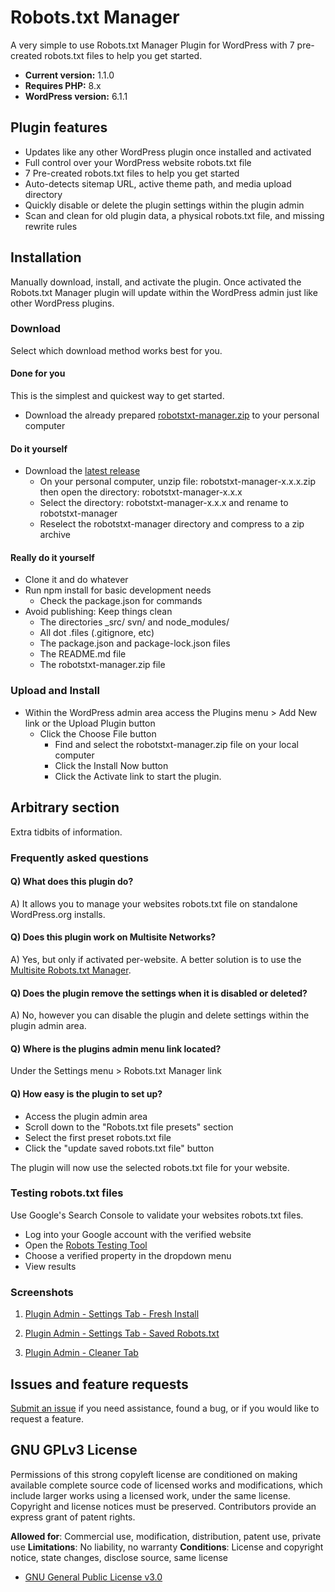# Robots.txt Manager

A very simple to use Robots.txt Manager Plugin for WordPress with 7 pre-created robots.txt files to help you get started.

* **Current version:** 1.1.0
* **Requires PHP:** 8.x
* **WordPress version:** 6.1.1

## Plugin features

* Updates like any other WordPress plugin once installed and activated
* Full control over your WordPress website robots.txt file
* 7 Pre-created robots.txt files to help you get started
* Auto-detects sitemap URL, active theme path, and media upload directory
* Quickly disable or delete the plugin settings within the plugin admin
* Scan and clean for old plugin data, a physical robots.txt file, and missing rewrite rules

## Installation

Manually download, install, and activate the plugin. Once activated the Robots.txt Manager plugin will update within the WordPress admin just like other WordPress plugins.

### Download

Select which download method works best for you.

#### Done for you

This is the simplest and quickest way to get started.

* Download the already prepared [robotstxt-manager.zip](https://github.com/ChrisWinters/robotstxt-manager/raw/master/robotstxt-manager.zip) to your personal computer

#### Do it yourself

* Download the [latest release](https://github.com/ChrisWinters/robotstxt-manager/releases)
  * On your personal computer, unzip file: robotstxt-manager-x.x.x.zip then open the directory: robotstxt-manager-x.x.x
  * Select the directory: robotstxt-manager-x.x.x and rename to robotstxt-manager
  * Reselect the robotstxt-manager directory and compress to a zip archive

#### Really do it yourself

* Clone it and do whatever
* Run npm install for basic development needs
  * Check the package.json for commands
* Avoid publishing: Keep things clean
  * The directories _src/ svn/ and node_modules/
  * All dot .files (.gitignore, etc)
  * The package.json and package-lock.json files
  * The README.md file
  * The robotstxt-manager.zip file

### Upload and Install

* Within the WordPress admin area access the Plugins menu > Add New link or the Upload Plugin button
  * Click the Choose File button
    * Find and select the robotstxt-manager.zip file on your local computer
    * Click the Install Now button
    * Click the Activate link to start the plugin.

## Arbitrary section

Extra tidbits of information.

### Frequently asked questions

#### Q) What does this plugin do?

A) It allows you to manage your websites robots.txt file on standalone WordPress.org installs.

#### Q) Does this plugin work on Multisite Networks?

A) Yes, but only if activated per-website. A better solution is to use the [Multisite Robots.txt Manager](https://github.com/ChrisWinters/multisite-robotstxt-manager).

#### Q) Does the plugin remove the settings when it is disabled or deleted?

A) No, however you can disable the plugin and delete settings within the plugin admin area.

#### Q) Where is the plugins admin menu link located?

Under the Settings menu > Robots.txt Manager link

#### Q) How easy is the plugin to set up?

* Access the plugin admin area
* Scroll down to the "Robots.txt file presets" section
* Select the first preset robots.txt file
* Click the "update saved robots.txt file" button

The plugin will now use the selected robots.txt file for your website.

### Testing robots.txt files

Use Google's Search Console to validate your websites robots.txt files.

* Log into your Google account with the verified website
* Open the [Robots Testing Tool](https://www.google.com/webmasters/tools/robots-testing-tool)
* Choose a verified property in the dropdown menu
* View results

### Screenshots

1. [Plugin Admin - Settings Tab - Fresh Install](https://raw.githubusercontent.com/ChrisWinters/robotstxt-manager/master/svn/screenshot-1.png)

2. [Plugin Admin - Settings Tab - Saved Robots.txt](https://raw.githubusercontent.com/ChrisWinters/robotstxt-manager/master/svn/screenshot-2.png)

3. [Plugin Admin - Cleaner Tab](https://raw.githubusercontent.com/ChrisWinters/robotstxt-manager/master/svn/screenshot-3.png)

## Issues and feature requests

[Submit an issue](https://github.com/ChrisWinters/robotstxt-manager/issues) if you need assistance, found a bug, or if you would like to request a feature.

## GNU GPLv3 License

Permissions of this strong copyleft license are conditioned on making available complete source code of licensed works and modifications, which include larger works using a licensed work, under the same license. Copyright and license notices must be preserved. Contributors provide an express grant of patent rights.

**Allowed for**: Commercial use, modification, distribution, patent use, private use
**Limitations**: No liability, no warranty
**Conditions**: License and copyright notice, state changes, disclose source, same license

* [GNU General Public License v3.0](https://raw.githubusercontent.com/ChrisWinters/robotstxt-manager/master/LICENSE)
  